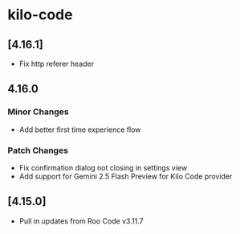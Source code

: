 # kilo-code

## [4.16.1]

- Fix http referer header

## 4.16.0

### Minor Changes

- Add better first time experience flow

### Patch Changes

- Fix confirmation dialog not closing in settings view
- Add support for Gemini 2.5 Flash Preview for Kilo Code provider

## [4.15.0]

- Pull in updates from Roo Code v3.11.7
